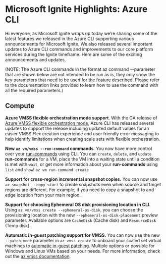 
# Microsoft Ignite Highlights: Azure CLI

Hi everyone, as Microsoft Ignite wraps up today we’re sharing some of the latest features we released in the Azure CLI supporting
various announcements for Microsoft Ignite. We also released several important updates to Azure CLI
commands and improvements to our core platform services during the Ignite timeframe. Here are some
of the exciting announcements and updates.

(NOTE: The Azure CLI commands in the format az command --parameter that are shown below are not
intended to be run as is, they only show the key parameters that need to be used for the feature
described. Please refer to the documentation links provided to learn how to use the command with all
the required parameters.)

## Compute

**Azure VMSS flexible orchestration mode support**. With the GA release of [Azure VMSS flexible orchestration mode](https://docs.microsoft.com/azure/virtual-machines/flexible-virtual-machine-scale-sets),
Azure CLI has released several updates to support the release including updated default values for
an easier VMSS Flex creation experience and user friendly error messaging to help identify
limitations when creating scale sets with flexible orchestration.

**New `az vm/vmss --run-command` commands**. You now have more control over your [run-commands](https://docs.microsoft.com/en-us/azure/virtual-machines/windows/run-command)
using CLI. You can `create`, `delete`, and `update` **run-commands** for a VM, place the VM into a
waiting state until a condition is met with `wait`, or get more information about your
**run-commands** using `list` and `show`! `az vm run-command create`

**Support for cross-region incremental snapshot copies.** You can now use `az snapshot --copy-start`
to create snapshots even when source and target regions are different. For example, if you need to
copy a snapshot to and edge location from your main region.

**Support for choosing Ephemeral OS disk provisioning location in CLI.** Using
`az vm/vmss create --ephemeral-os-disk`, you can choose the provisioning location with the new
`--ephemeral-os-disk-placement` preview parameter. Available options are `CacheDisk` (Cache disk) and
`ResourceDisk` (Temp disk).

**Automatic in-guest patching support for VMSS.** You can now use the new `--patch-mode` parameter
in `az vmss create` to onboard your scaled set virtual machines to [automatic in-guest patching](https://docs.microsoft.com/azure/virtual-machines/automatic-vm-guest-patching).
Multiple options or possible for Windows and Linux VMs based on your needs. For more information,
check out the [az vmss documentation](https://docs.microsoft.com/cli/azure/vmss?view=azure-cli-latest#az_vmss_create).
